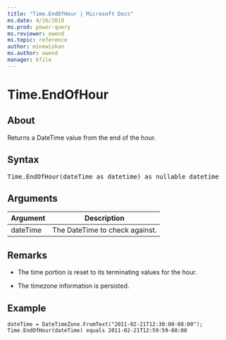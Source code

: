 ```yaml
---
title: "Time.EndOfHour | Microsoft Docs"
ms.date: 4/16/2018
ms.prod: power-query
ms.reviewer: owend
ms.topic: reference
author: minewiskan
ms.author: owend
manager: kfile
---
```

# Time.EndOfHour

  
## About  
Returns a DateTime value from the end of the hour.  
  
## Syntax

<pre>
Time.EndOfHour(dateTime as datetime) as nullable datetime  
</pre>
  
## Arguments  
  
|Argument|Description|  
|------------|---------------|  
|dateTime|The DateTime to check against.|  
  
## Remarks  
  
-   The time portion is reset to its terminating values for the hour.  
  
-   The timezone information is persisted.  
  
## Example  
  
```powerquery-m
dateTime = DateTimeZone.FromText("2011-02-21T12:30:00-08:00");   
Time.EndOfHour(dateTime) equals 2011-02-21T12:59:59-08:00  
```  
